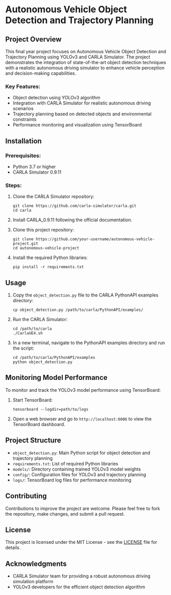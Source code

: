 # Autonomous Vehicle Object Detection and Trajectory Planning

## Project Overview

This final year project focuses on Autonomous Vehicle Object Detection and Trajectory Planning using YOLOv3 and CARLA Simulator. The project demonstrates the integration of state-of-the-art object detection techniques with a realistic autonomous driving simulator to enhance vehicle perception and decision-making capabilities.

### Key Features:
- Object detection using YOLOv3 algorithm
- Integration with CARLA Simulator for realistic autonomous driving scenarios
- Trajectory planning based on detected objects and environmental constraints
- Performance monitoring and visualization using TensorBoard

## Installation

### Prerequisites:
- Python 3.7 or higher
- CARLA Simulator 0.9.11

### Steps:

1. Clone the CARLA Simulator repository:
   ```
   git clone https://github.com/carla-simulator/carla.git
   cd carla
   ```

2. Install CARLA_0.9.11 following the official documentation.

3. Clone this project repository:
   ```
   git clone https://github.com/your-username/autonomous-vehicle-project.git
   cd autonomous-vehicle-project
   ```

4. Install the required Python libraries:
   ```
   pip install -r requirements.txt
   ```

## Usage

1. Copy the `object_detection.py` file to the CARLA PythonAPI examples directory:
   ```
   cp object_detection.py /path/to/carla/PythonAPI/examples/
   ```

2. Run the CARLA Simulator:
   ```
   cd /path/to/carla
   ./CarlaUE4.sh
   ```

3. In a new terminal, navigate to the PythonAPI examples directory and run the script:
   ```
   cd /path/to/carla/PythonAPI/examples
   python object_detection.py
   ```

## Monitoring Model Performance

To monitor and track the YOLOv3 model performance using TensorBoard:

1. Start TensorBoard:
   ```
   tensorboard --logdir=path/to/logs
   ```

2. Open a web browser and go to `http://localhost:6006` to view the TensorBoard dashboard.

## Project Structure

- `object_detection.py`: Main Python script for object detection and trajectory planning
- `requirements.txt`: List of required Python libraries
- `models/`: Directory containing trained YOLOv3 model weights
- `config/`: Configuration files for YOLOv3 and trajectory planning
- `logs/`: TensorBoard log files for performance monitoring

## Contributing

Contributions to improve the project are welcome. Please feel free to fork the repository, make changes, and submit a pull request.

## License

This project is licensed under the MIT License - see the [LICENSE](LICENSE) file for details.

## Acknowledgments

- CARLA Simulator team for providing a robust autonomous driving simulation platform
- YOLOv3 developers for the efficient object detection algorithm

